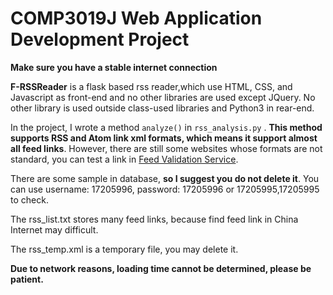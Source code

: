 # COMP3019J Web Application Development Project

**Make sure you have a stable internet connection**

**F-RSSReader** is a flask based rss reader,which use HTML, CSS, and Javascript as front-end and no other libraries are used except JQuery.  No other library is used outside class-used libraries and Python3 in rear-end.

In the project, I wrote a method `analyze()` in `rss_analysis.py` . **This method supports RSS and Atom link xml formats, which means it support almost all feed links**. However, there are still some websites whose formats are not standard, you can test a link in  [Feed Validation Service](https://validator.w3.org/feed/).

There are some sample in database, **so I suggest you do not delete it**. You can use username: 17205996, password: 17205996 or 17205995,17205995 to check.

The rss_list.txt stores many feed links, because find feed link in China Internet may difficult.

The rss_temp.xml is a temporary file, you may delete it.

**Due to network reasons, loading time cannot be determined, please be patient.**
